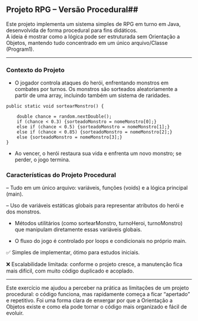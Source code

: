 ## Projeto RPG – Versão Procedural##

Este projeto implementa um sistema simples de RPG em turno em Java, desenvolvida de forma procedural para fins didáticos.  
A ideia é mostrar como a lógica pode ser estruturada sem Orientação a Objetos, mantendo tudo concentrado em um único arquivo/Classe (Program1).

---

### Contexto do Projeto ###

* O jogador controla ataques do herói, enfrentando monstros em combates por turnos. Os monstros são sorteados aleatoriamente a partir de uma array, incluindo também um sistema de raridades.

````
public static void sortearMonstro() {

    double chance = random.nextDouble();
    if (chance < 0.3) {sorteadoMonstro = nomeMonstro[0];}
    else if (chance < 0.5) {sorteadoMonstro = nomeMonstro[1];}
    else if (chance < 0.85) {sorteadoMonstro = nomeMonstro[2];}
    else {sorteadoMonstro = nomeMonstro[3];}
}
````


* Ao vencer, o herói restaura sua vida e enfrenta um novo monstro; se perder, o jogo termina.


### Características do Projeto Procedural ###

– Tudo em um único arquivo: variáveis, funções (voids) e a lógica principal (main).

– Uso de variáveis estáticas globais para representar atributos do herói e dos monstros.

- Métodos utilitários (como sortearMonstro, turnoHeroi, turnoMonstro) que manipulam diretamente essas variáveis globais.

- O fluxo do jogo é controlado por loops e condicionais no próprio main.

✅ Simples de implementar, ótimo para estudos iniciais.

❌ Escalabilidade limitada: conforme o projeto cresce, a manutenção fica mais difícil, com muito código duplicado e acoplado.

---

Este exercício me ajudou a perceber na prática as limitações de um projeto procedural: o código funciona, mas rapidamente começa a ficar “apertado” e repetitivo.
Foi uma forma clara de enxergar por que a Orientação a Objetos existe e como ela pode tornar o código mais organizado e fácil de evoluir.
